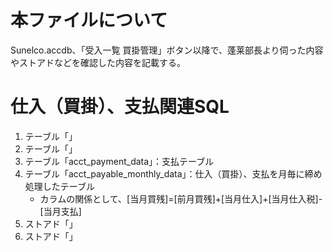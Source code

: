 # 本ファイルについて
Sunelco.accdb、「受入一覧 買掛管理」ボタン以降で、蓬莱部長より伺った内容やストアドなどを確認した内容を記載する。

# 仕入（買掛）、支払関連SQL
1. テーブル「」
2. テーブル「」
3. テーブル「acct_payment_data」：支払テーブル
4. テーブル「acct_payable_monthly_data」：仕入（買掛）、支払を月毎に締め処理したテーブル
   - カラムの関係として、[当月買残]=[前月買残]+[当月仕入]+[当月仕入税]-[当月支払]
6. ストアド「」
7. ストアド「」

